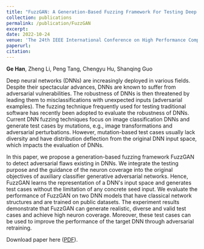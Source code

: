 ```yaml
---
title: "FuzzGAN: A Generation-Based Fuzzing Framework For Testing Deep Neural Networks"
collection: publications
permalink: /publication/FuzzGAN
excerpt:
date: 2022-10-24
venue: 'The 24th IEEE International Conference on High Performance Computing and Communications (HPCC)'
paperurl:
citation: 
---
```

<b>Ge Han</b>, Zheng Li, Peng Tang, Chengyu Hu, Shanqing Guo

Deep neural networks (DNNs) are increasingly deployed in various fields.
Despite their spectacular advances, DNNs are known to suffer from adversarial vulnerabilities.
The robustness of DNNs is then threatened by leading them to misclassifications with unexpected inputs (adversarial examples).
The fuzzing technique frequently used for testing traditional software has recently been adopted to evaluate the robustness of DNNs.
Current DNN fuzzing techniques focus on image classification DNNs and generate test cases by mutations, e.g., image transformations and adversarial perturbations.
However, mutation-based test cases usually lack diversity and have distribution deflection from the original DNN input space, which impacts the evaluation of DNNs.

In this paper, we propose a generation-based fuzzing framework FuzzGAN to detect adversarial flaws existing in DNNs.
We integrate the testing purpose and the guidance of the neuron coverage into the original objectives of auxiliary classifier generative adversarial networks.
Hence, FuzzGAN learns the representation of a DNN's input space and generates test cases without the limitation of any concrete seed input.
We evaluate the performance of FuzzGAN on two DNN models that have classical network structures and are trained on public datasets.
The experiment results demonstrate that FuzzGAN can generate realistic, diverse and valid test cases and achieve high neuron coverage.
Moreover, these test cases can be used to improve the performance of the target DNN through adversarial retraining.

Download paper here ([PDF](http://g3h4n.github.io/files/FuzzGAN.pdf)).
